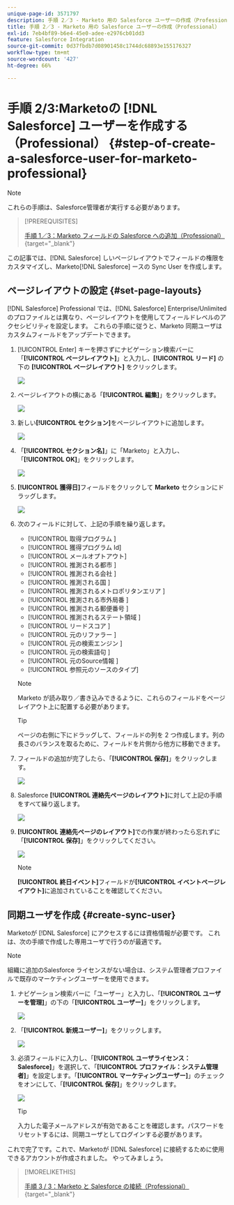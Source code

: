 ```yaml
---
unique-page-id: 3571797
description: 手順 2／3 - Marketo 用の Salesforce ユーザーの作成（Professional）- Marketo ドキュメント - 製品ドキュメント
title: 手順 2／3 - Marketo 用の Salesforce ユーザーの作成（Professional）
exl-id: 7eb4bf89-b6e4-45e0-adee-e2976cb01dd3
feature: Salesforce Integration
source-git-commit: 0d37fbdb7d08901458c1744dc68893e155176327
workflow-type: tm+mt
source-wordcount: '427'
ht-degree: 66%

---
```


# 手順 2/3:Marketoの [!DNL Salesforce] ユーザーを作成する（Professional） {#step-of-create-a-salesforce-user-for-marketo-professional}

>[!NOTE]
>
>これらの手順は、Salesforce管理者が実行する必要があります。

>[!PREREQUISITES]
>
>[手順 1／3：Marketo フィールドの Salesforce への追加（Professional）](/help/marketo/product-docs/crm-sync/salesforce-sync/setup/professional-edition/step-1-of-3-add-marketo-fields-to-salesforce-professional.md){target="_blank"}

この記事では、[!DNL Salesforce] しいページレイアウトでフィールドの権限をカスタマイズし、Marketo[!DNL Salesforce] ースの Sync User を作成します。

## ページレイアウトの設定 {#set-page-layouts}

[!DNL Salesforce] Professional では、[!DNL Salesforce] Enterprise/Unlimited のプロファイルとは異なり、ページレイアウトを使用してフィールドレベルのアクセシビリティを設定します。 これらの手順に従うと、Marketo 同期ユーザはカスタムフィールドをアップデートできます。

1. [!UICONTROL Enter] キーを押さずにナビゲーション検索バーに「**[!UICONTROL ページレイアウト]**」と入力し、**[!UICONTROL リード]** の下の **[!UICONTROL ページレイアウト]** をクリックします。

   ![](assets/image2016-2-26-12-3a58-3a32.png)

1. ページレイアウトの横にある「**[!UICONTROL 編集]**」をクリックします。

   ![](assets/image2016-2-26-13-3a2-3a46.png)

1. 新しい&#x200B;**[!UICONTROL セクション]**&#x200B;をページレイアウトに追加します。

   ![](assets/image2014-12-9-12-3a56-3a40.png)

1. 「**[!UICONTROL セクション名]**」に「Marketo」と入力し、「**[!UICONTROL OK]**」をクリックします。

   ![](assets/image2014-12-9-12-3a56-3a52.png)

1. **[!UICONTROL 獲得日]**&#x200B;フィールドをクリックして **Marketo** セクションにドラッグします。

   ![](assets/image2014-12-9-12-3a57-3a0.png)

1. 次のフィールドに対して、上記の手順を繰り返します。

   * [!UICONTROL  取得プログラム ]
   * [!UICONTROL  獲得プログラム Id]
   * [!UICONTROL メールオプトアウト]
   * [!UICONTROL  推測される都市 ]
   * [!UICONTROL  推測される会社 ]
   * [!UICONTROL  推測される国 ]
   * [!UICONTROL  推測されるメトロポリタンエリア ]
   * [!UICONTROL  推測される市外局番 ]
   * [!UICONTROL  推測される郵便番号 ]
   * [!UICONTROL  推測されるステート領域 ]
   * [!UICONTROL  リードスコア ]
   * [!UICONTROL  元のリファラー ]
   * [!UICONTROL  元の検索エンジン ]
   * [!UICONTROL  元の検索語句 ]
   * [!UICONTROL  元のSource情報 ]
   * [!UICONTROL 参照元のソースのタイプ]

   >[!NOTE]
   >
   >Marketo が読み取り／書き込みできるように、これらのフィールドをページレイアウト上に配置する必要があります。

   >[!TIP]
   >
   >ページの右側に下にドラッグして、フィールドの列を 2 つ作成します。列の長さのバランスを取るために、フィールドを片側から他方に移動できます。

1. フィールドの追加が完了したら、「**[!UICONTROL 保存]**」をクリックします。

   ![](assets/image2014-12-9-12-3a57-3a10.png)

1. Salesforce **[!UICONTROL 連絡先ページのレイアウト]**&#x200B;に対して上記の手順をすべて繰り返します。

   ![](assets/image2016-2-26-13-3a10-3a1.png)

1. **[!UICONTROL 連絡先ページのレイアウト]**&#x200B;での作業が終わったら忘れずに「**[!UICONTROL 保存]**」をクリックしてください。

   ![](assets/image2014-12-9-12-3a57-3a30.png)

   >[!NOTE]
   >
   >**[!UICONTROL 終日イベント]**&#x200B;フィールドが&#x200B;**[!UICONTROL イベントページレイアウト]**&#x200B;に追加されていることを確認してください。

## 同期ユーザを作成 {#create-sync-user}

Marketoが [!DNL Salesforce] にアクセスするには資格情報が必要です。 これは、次の手順で作成した専用ユーザで行うのが最適です。

>[!NOTE]
>
>組織に追加のSalesforce ライセンスがない場合は、システム管理者プロファイルで既存のマーケティングユーザーを使用できます。

1. ナビゲーション検索バーに「ユーザー」と入力し、「**[!UICONTROL ユーザーを管理]**」の下の「**[!UICONTROL ユーザー]**」をクリックします。

   ![](assets/image2014-12-9-12-3a57-3a42.png)

1. 「**[!UICONTROL 新規ユーザー]**」をクリックします。

   ![](assets/image2014-12-9-12-3a58-3a1.png)

1. 必須フィールドに入力し、「**[!UICONTROL ユーザライセンス：Salesforce]**」を選択して、「**[!UICONTROL プロファイル：システム管理者]**」を設定します。「**[!UICONTROL マーケティングユーザー]**」のチェックをオンにして、「**[!UICONTROL 保存]**」をクリックします。

   ![](assets/image2014-12-9-12-3a58-3a11.png)

   >[!TIP]
   >
   >入力した電子メールアドレスが有効であることを確認します。パスワードをリセットするには、同期ユーザとしてログインする必要があります。

これで完了です。これで、Marketoが [!DNL Salesforce] に接続するために使用できるアカウントが作成されました。 やってみましょう。

>[!MORELIKETHIS]
>
>[手順 3 / 3：Marketo と Salesforce の接続（Professional）](/help/marketo/product-docs/crm-sync/salesforce-sync/setup/professional-edition/step-3-of-3-connect-marketo-and-salesforce-professional.md){target="_blank"}
